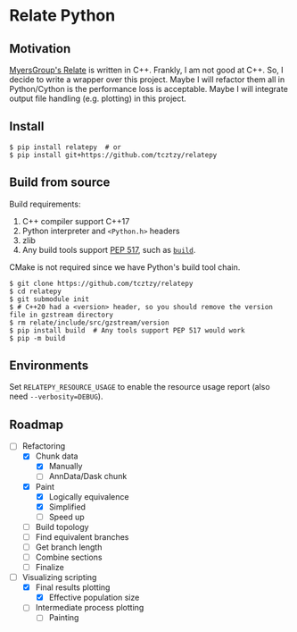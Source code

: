 # Relate Python

## Motivation

[MyersGroup's Relate](https://github.com/MyersGroup/relate) is written in C++. Frankly, I am not good at C++. So, I decide to write a wrapper over this project. Maybe I will refactor them all in Python/Cython is the performance loss is acceptable. Maybe I will integrate output file handling (e.g. plotting) in this project.

## Install

```console
$ pip install relatepy  # or
$ pip install git+https://github.com/tcztzy/relatepy
```

## Build from source

Build requirements:

1. C++ compiler support C++17
2. Python interpreter and `<Python.h>` headers
3. zlib
4. Any build tools support [PEP 517](https://peps.python.org/pep-0517/), such as [`build`](https://github.com/pypa/build).

CMake is not required since we have Python's build tool chain.

```console
$ git clone https://github.com/tcztzy/relatepy
$ cd relatepy
$ git submodule init
$ # C++20 had a <version> header, so you should remove the version file in gzstream directory
$ rm relate/include/src/gzstream/version
$ pip install build  # Any tools support PEP 517 would work
$ pip -m build
```

## Environments

Set `RELATEPY_RESOURCE_USAGE` to enable the resource usage report (also need `--verbosity=DEBUG`).

## Roadmap

- [ ] Refactoring
   - [x] Chunk data
     - [x] Manually
     - [ ] AnnData/Dask chunk
   - [x] Paint
     - [x] Logically equivalence
     - [x] Simplified
     - [ ] Speed up
   - [ ] Build topology
   - [ ] Find equivalent branches
   - [ ] Get branch length
   - [ ] Combine sections
   - [ ] Finalize
- [ ] Visualizing scripting
  - [x] Final results plotting
    - [x] Effective population size
  - [ ] Intermediate process plotting
    - [ ] Painting
